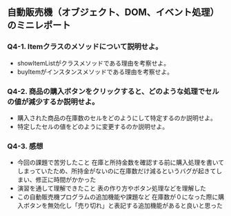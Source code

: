 ## 自動販売機（オブジェクト、DOM、イベント処理）のミニレポート
### Q4-1. Itemクラスのメソッドについて説明せよ。
* showItemListがクラスメソッドである理由を考察せよ。
* buyItemがインスタンスメソッドである理由を考察せよ。
### Q4-2. 商品の購入ボタンをクリックすると、どのような処理でセルの値が減少するか説明せよ。
* 購入された商品の在庫数のセルをどのようにして特定するのか説明せよ。
* 特定したセルの値をどのように変更するのか説明せよ。
### Q4-3. 感想
* 今回の課題で苦労したこと
  在庫と所持金数を確認する前に購入処理を書いてしまっていたため、所持金がないのに在庫数だけ減るというバグが起きてしまい、修正に時間がかかった
* 演習を通して理解できたこと
  表の作り方やボタン処理などを理解した
* この自動販売機プログラムの追加機能や課題など
  在庫数が０になった際に購入ボタンを無効化し「売り切れ」と表記する追加機能があると良いと思った
